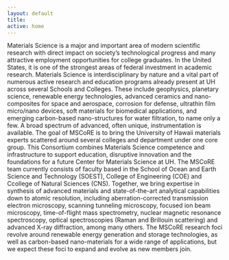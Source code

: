 ```yaml
---
layout: default
title: 
active: home
---
```


<div>

Materials Science is a major and important area of modern scientific research with direct impact on society’s technological 
progress and many attractive employment opportunities for college graduates. In the United States, it is one of the strongest 
areas of federal investment in academic research. 
Materials Science is interdisciplinary by nature and a vital part of numerous active research and education programs already 
present at UH across several Schools and Colleges. These include geophysics, planetary science, renewable energy technologies, 
advanced ceramics and nano-composites for space and aerospace, corrosion for defense, ultrathin film micro/nano devices, soft 
materials for biomedical applications, and emerging carbon-based nano-structures for water filtration, to name only a few. A 
broad spectrum of advanced, often unique, instrumentation is available.
The goal of MSCoRE is to bring the University of Hawaii materials experts scattered around several colleges and department under 
one core group. This Consortium combines Materials Science competence and infrastructure to support education, disruptive innovation 
and the foundations for a future Center for Materials Science at UH. The MSCoRE team currently consists of faculty based in the School 
of Ocean and Earth Science and Technology (SOEST), College of Engineering (COE) and Ccollege of Natural Sciences (CNS). Together, we 
bring expertise in synthesis of advanced materials and state-of-the-art analytical capabilities down to atomic resolution, including 
aberration-corrected transmission electron microscopy, scanning tunneling microscopy, focused ion beam microscopy, time-of-flight 
mass spectrometry, nuclear magnetic resonance spectroscopy, optical spectroscopies (Raman and Brillouin scattering) and advanced 
X-ray diffraction, among many others. The MSCoRE research foci revolve around renewable energy generation and storage technologies, 
as well as carbon-based nano-materials for a wide range of applications, but we expect these foci to expand and evolve as new members join. 

</div>

